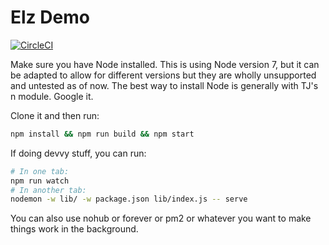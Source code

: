 Elz Demo
========

[![CircleCI](https://circleci.com/gh/MaffooBristol/elz-demo/tree/master.svg?style=svg)](https://circleci.com/gh/MaffooBristol/elz-demo/tree/master)

Make sure you have Node installed. This is using Node version 7, but it can be
adapted to allow for different versions but they are wholly unsupported and
untested as of now. The best way to install Node is generally with TJ's n module.
Google it.

Clone it and then run:

```bash
npm install && npm run build && npm start
```

If doing devvy stuff, you can run:

```bash
# In one tab:
npm run watch
# In another tab:
nodemon -w lib/ -w package.json lib/index.js -- serve
```

You can also use nohub or forever or pm2 or whatever you want to make things work in the background.
